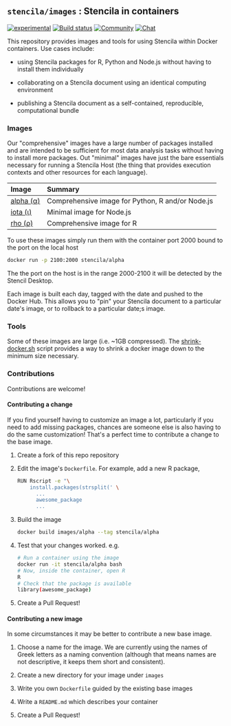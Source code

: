 ## `stencila/images` : Stencila in containers

[![experimental](http://badges.github.io/stability-badges/dist/experimental.svg)](http://github.com/badges/stability-badges)
[![Build status](https://travis-ci.org/stencila/images.svg?branch=master)](https://travis-ci.org/stencila/images)
[![Community](https://img.shields.io/badge/join-community-green.svg)](https://community.stenci.la)
[![Chat](https://badges.gitter.im/stencila/stencila.svg)](https://gitter.im/stencila/stencila)

This repository provides images and tools for using Stencila within Docker containers. Use cases include:

- using Stencila packages for R, Python and Node.js without having to install them individually

- collaborating on a Stencila document using an identical computing environment

- publishing a Stencila document as a self-contained, reproducible, computational bundle

### Images

Our "comprehensive" images have a large number of packages installed and are intended to be sufficient for most data analysis tasks without having to install more packages. Out "minimal" images have just the bare essentials necessary for running a Stencila Host (the thing that provides execution contexts and other resources for each language).

Image                        | Summary
:----------------------------| :-----------------------------------------------------------------
[alpha (α)](alpha/README.md) | Comprehensive image for Python, R and/or Node.js
[iota (ι)](iota/README.md)   | Minimal image for Node.js
[rho (ρ)](iota/README.md)    | Comprehensive image for R

To use these images simply run them with the container port 2000 bound to the port on the local host 

```bash
docker run -p 2100:2000 stencila/alpha
```

The the port on the host is in the range 2000-2100 it will be detected by the Stencil Desktop.

Each image is built each day, tagged with the date and pushed to the Docker Hub. This allows you to "pin" your Stencila document to a particular date's image, or to rollback to a particular date;s image.

### Tools

Some of these images are large (i.e. ~1GB compressed). The [shrink-docker.sh](.shrink/shrink-docker.sh) script provides a way to shrink a docker image down to the minimum size necessary.


### Contributions

Contributions are welcome!

#### Contributing a change

If you find yourself having to customize an image a lot, particularly if you need to add missing packages, chances are someone else is also having to do the same customization! That's a perfect time to contribute a change to the base image.

1. Create a fork of this repo repository

2. Edit the image's `Dockerfile`. For example, add a new R package,

	```sh
	RUN Rscript -e "\
	    install.packages(strsplit(' \
	      ...
	      awesome_package
	      ...
	```

3. Build the image

	```sh
	docker build images/alpha --tag stencila/alpha
	```

3. Test that your changes worked. e.g.

	```sh
	# Run a container using the image
	docker run -it stencila/alpha bash
	# Now, inside the container, open R
	R
	# Check that the package is available
	library(awesome_package)
	```

4. Create a Pull Request!


#### Contributing a new image

In some circumstances it may be better to contribute a new base image.

1. Choose a name for the image. We are currently using the names of Greek letters as a naming convention (although that means names are not descriptive, it keeps them short and consistent).

2. Create a new directory for your image under `images`

3. Write you own `Dockerfile` guided by the existing base images

4. Write a `README.md` which describes your container

5. Create a Pull Request!

